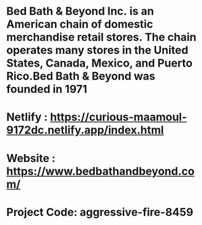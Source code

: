 # Bed Bath & Beyond Inc. is an American chain of domestic merchandise retail stores. The chain operates many stores in the United States, Canada, Mexico, and Puerto Rico.Bed Bath & Beyond was founded in 1971

# Netlify : https://curious-maamoul-9172dc.netlify.app/index.html

# Website : https://www.bedbathandbeyond.com/

# Project Code: aggressive-fire-8459
